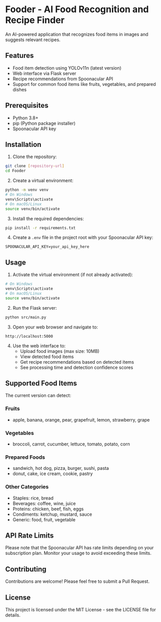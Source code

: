 # Fooder - AI Food Recognition and Recipe Finder

An AI-powered application that recognizes food items in images and suggests relevant recipes.

## Features

- Food item detection using YOLOv11n (latest version)
- Web interface via Flask server
- Recipe recommendations from Spoonacular API
- Support for common food items like fruits, vegetables, and prepared dishes

## Prerequisites

- Python 3.8+
- pip (Python package installer)
- Spoonacular API key

## Installation

1. Clone the repository:
```bash
git clone [repository-url]
cd Fooder
```

2. Create a virtual environment:
```bash
python -m venv venv
# On Windows
venv\Scripts\activate
# On macOS/Linux
source venv/bin/activate
```

3. Install the required dependencies:
```bash
pip install -r requirements.txt
```

4. Create a `.env` file in the project root with your Spoonacular API key:
```
SPOONACULAR_API_KEY=your_api_key_here
```

## Usage

1. Activate the virtual environment (if not already activated):
```bash
# On Windows
venv\Scripts\activate
# On macOS/Linux
source venv/bin/activate
```

2. Run the Flask server:
```bash
python src/main.py
```

3. Open your web browser and navigate to:
```
http://localhost:5000
```

4. Use the web interface to:
   - Upload food images (max size: 10MB)
   - View detected food items
   - Get recipe recommendations based on detected items
   - See processing time and detection confidence scores

## Supported Food Items

The current version can detect:

### Fruits
- apple, banana, orange, pear, grapefruit, lemon, strawberry, grape

### Vegetables
- broccoli, carrot, cucumber, lettuce, tomato, potato, corn

### Prepared Foods
- sandwich, hot dog, pizza, burger, sushi, pasta
- donut, cake, ice cream, cookie, pastry

### Other Categories
- Staples: rice, bread
- Beverages: coffee, wine, juice
- Proteins: chicken, beef, fish, eggs
- Condiments: ketchup, mustard, sauce
- Generic: food, fruit, vegetable

## API Rate Limits

Please note that the Spoonacular API has rate limits depending on your subscription plan. Monitor your usage to avoid exceeding these limits.

## Contributing

Contributions are welcome! Please feel free to submit a Pull Request.

## License

This project is licensed under the MIT License - see the LICENSE file for details.
